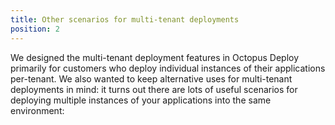 ```yaml
---
title: Other scenarios for multi-tenant deployments
position: 2
---
```


We designed the multi-tenant deployment features in Octopus Deploy primarily for customers who deploy individual instances of their applications per-tenant. We also wanted to keep alternative uses for multi-tenant deployments in mind: it turns out there are lots of useful scenarios for deploying multiple instances of your applications into the same environment:
